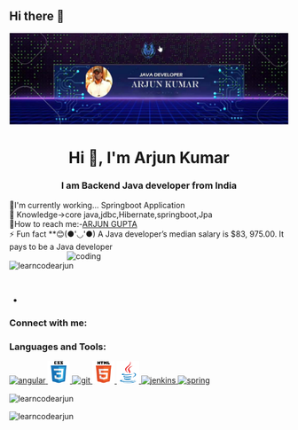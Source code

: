 ## Hi there 👋

![logo](https://github.com/LearnCodeArjun752/LearnCodeArjun752/blob/main/aarj.jpg)

<h1 align="center">Hi 👋, I'm Arjun Kumar</h1>
<h3 align="center">I am Backend Java developer from India</h3>
🎈I'm currently working... Springboot Application <br>
💬 Knowledge->core java,jdbc,Hibernate,springboot,Jpa <br>
🌈How to reach me:-<a href="https://www.linkedin.com/in/arjun-gupta-589447257? 
             utm_source=share&utm_campaign=share_via&utm_content=profile&utm_medium=android_app">ARJUN GUPTA</a><br>
             ⚡ Fun fact **😊(●'◡'●) A Java developer’s median salary is $83, 975.00. It pays to be a Java developer

<img align="right" alt="coding" width="400" src="https://user-images.githubusercontent.com/55389276/140866485-8fb1c876-9a8f-4d6a-98dc-08c4981eaf70.gif">

<p align="left"> <img src="https://komarev.com/ghpvc/?username=learncodearjun&label=Profile%20views&color=0e75b6&style=flat" alt="learncodearjun" /> </p>

<p align="left"> <a href="https://twitter.com/" target="blank"><img src="https://img.shields.io/twitter/follow/?logo=twitter&style=for-the-badge" alt="" /></a> </p>



- 

<h3 align="left">Connect with me:</h3>
<p align="left">
</p>

<h3 align="left">Languages and Tools:</h3>
<p align="left"> <a href="https://angular.io" target="_blank" rel="noreferrer"> <img src="https://angular.io/assets/images/logos/angular/angular.svg" alt="angular" width="40" height="40"/> </a> <a href="https://www.w3schools.com/css/" target="_blank" rel="noreferrer"> <img src="https://raw.githubusercontent.com/devicons/devicon/master/icons/css3/css3-original-wordmark.svg" alt="css3" width="40" height="40"/> </a> <a href="https://git-scm.com/" target="_blank" rel="noreferrer"> <img src="https://www.vectorlogo.zone/logos/git-scm/git-scm-icon.svg" alt="git" width="40" height="40"/> </a> <a href="https://www.w3.org/html/" target="_blank" rel="noreferrer"> <img src="https://raw.githubusercontent.com/devicons/devicon/master/icons/html5/html5-original-wordmark.svg" alt="html5" width="40" height="40"/> </a> <a href="https://www.java.com" target="_blank" rel="noreferrer"> <img src="https://raw.githubusercontent.com/devicons/devicon/master/icons/java/java-original.svg" alt="java" width="40" height="40"/> </a> <a href="https://www.jenkins.io" target="_blank" rel="noreferrer"> <img src="https://www.vectorlogo.zone/logos/jenkins/jenkins-icon.svg" alt="jenkins" width="40" height="40"/> </a> <a href="https://spring.io/" target="_blank" rel="noreferrer"> <img src="https://www.vectorlogo.zone/logos/springio/springio-icon.svg" alt="spring" width="40" height="40"/> </a> </p>

<p><img align="center" src="https://github-readme-stats.vercel.app/api/top-langs?username=learncodearjun&show_icons=true&locale=en&layout=compact" alt="learncodearjun" /></p>

<p><img align="center" src="https://github-readme-streak-stats.herokuapp.com/?user=learncodearjun&" alt="learncodearjun" /></p>



